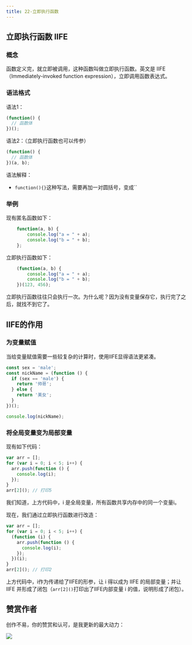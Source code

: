 ```yaml
---
title: 22-立即执行函数
---
```


 


## 立即执行函数 IIFE

### 概念

函数定义完，就立即被调用，这种函数叫做立即执行函数。英文是 IIFE（Immediately-invoked function expression），立即调用函数表达式。

### 语法格式

语法1：

```js
(function() {
  // 函数体
})();
```

语法2：（立即执行函数也可以传参）

```js
(function() {
  // 函数体
})(a, b);
```

语法解释：



- `function(){}`这种写法，需要再加一对圆括号，变成``

### 举例

现有匿名函数如下：

```javascript
	function(a, b) {
		console.log("a = " + a);
		console.log("b = " + b);
	};
```

立即执行函数如下：

```javascript
	(function(a, b) {
		console.log("a = " + a);
		console.log("b = " + b);
	})(123, 456);
```

立即执行函数往往只会执行一次。为什么呢？因为没有变量保存它，执行完了之后，就找不到它了。

## IIFE的作用

### 为变量赋值

当给变量赋值需要一些较复杂的计算时，使用IIFE显得语法更紧凑。

```js
const sex = 'male';
const nickName = (function () {
  if (sex == 'male') {
    return '帅哥';
  } else {
    return '美女';
  }
})();

console.log(nickName);
```

### 将全局变量变为局部变量

现有如下代码：

```js
var arr = [];
for (var i = 0; i < 5; i++) {
  arr.push(function () {
    console.log(i);
  });
}
arr[2](); // 打印5
```

我们知道，上方代码中，i 是全局变量，所有函数共享内存中的同一个变量i。

现在，我们通过立即执行函数进行改造：

```js
var arr = [];
for (var i = 0; i < 5; i++) {
  (function (i) {
    arr.push(function () {
      console.log(i);
    });
  })(i);
}
arr[2](); // 打印2
```

上方代码中，i作为传递给了IIFE的形参，让 i 得以成为 IIFE 的局部变量；并让 IIFE 并形成了闭包（`arr[2]()`打印出了IIFE内部变量 i 的值，说明形成了闭包）。

## 赞赏作者

创作不易，你的赞赏和认可，是我更新的最大动力：

![](https://img.smyhvae.com/20220401_1800.jpg)